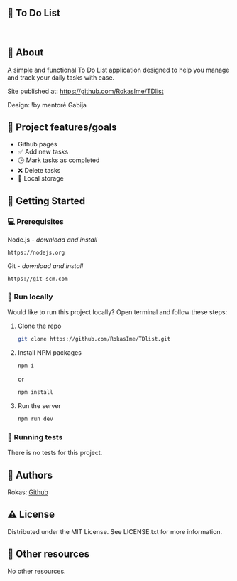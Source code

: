 ## 📝 To Do List

<br>

## 🌟 About

A simple and functional To Do List application designed to help you manage and track your daily tasks with ease.

Site published at: https://github.com/RokasIme/TDlist

Design: !by mentorė Gabija

## 🎯 Project features/goals

- Github pages
- ✅ Add new tasks
- 🕒 Mark tasks as completed
- ❌ Delete tasks
- 🏬 Local storage

## 🧰 Getting Started

### 💻 Prerequisites

Node.js - _download and install_

```
https://nodejs.org
```

Git - _download and install_

```
https://git-scm.com
```

### 🏃 Run locally

Would like to run this project locally? Open terminal and follow these steps:

1. Clone the repo
   ```sh
   git clone https://github.com/RokasIme/TDlist.git
   ```
2. Install NPM packages
   ```sh
   npm i
   ```
   or
   ```sh
   npm install
   ```
3. Run the server
   ```sh
   npm run dev
   ```

### 🧪 Running tests

There is no tests for this project.

## 🎅 Authors

Rokas: [Github](https://github.com/RokasIme)

## ⚠️ License

Distributed under the MIT License. See LICENSE.txt for more information.

## 🔗 Other resources

No other resources.
